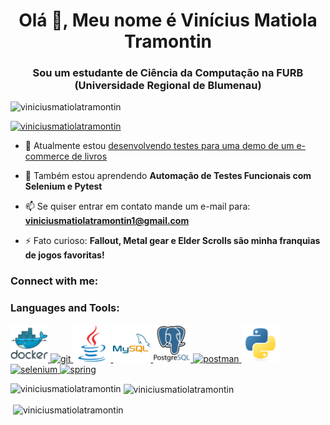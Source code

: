 <h1 align="center">Olá 👋, Meu nome é Vinícius Matiola Tramontin</h1>
<h3 align="center">Sou um estudante de Ciência da Computação na FURB (Universidade Regional de Blumenau)</h3>

<p align="left"> <img src="https://komarev.com/ghpvc/?username=viniciusmatiolatramontin&label=Profile%20views&color=850b9d&style=flat-square" alt="viniciusmatiolatramontin" /> </p>

<p align="left"> <a href="https://github.com/ryo-ma/github-profile-trophy"><img src="https://github-profile-trophy.vercel.app/?username=viniciusmatiolatramontin" alt="viniciusmatiolatramontin" /></a> </p>

- 🔭 Atualmente estou [desenvolvendo testes para uma demo de um e-commerce de livros](https://github.com/viniciusmatiolatramontin/BookCartTests)

- 🌱 Também estou aprendendo **Automação de Testes Funcionais com Selenium e Pytest**

- 📫 Se quiser entrar em contato mande um e-mail para: **viniciusmatiolatramontin1@gmail.com**

- ⚡ Fato curioso: **Fallout, Metal gear e Elder Scrolls são minha franquias de jogos favoritas!**

<h3 align="left">Connect with me:</h3>
<p align="left">
</p>

<h3 align="left">Languages and Tools:</h3>
<p align="left"> <a href="https://www.docker.com/" target="_blank" rel="noreferrer"> <img src="https://raw.githubusercontent.com/devicons/devicon/master/icons/docker/docker-original-wordmark.svg" alt="docker" width="60" height="60"/> </a> <a href="https://git-scm.com/" target="_blank" rel="noreferrer"> <img src="https://www.vectorlogo.zone/logos/git-scm/git-scm-icon.svg" alt="git" width="60" height="60"/> </a> <a href="https://www.java.com" target="_blank" rel="noreferrer"> <img src="https://raw.githubusercontent.com/devicons/devicon/master/icons/java/java-original.svg" alt="java" width="60" height="60"/> </a> <a href="https://www.mysql.com/" target="_blank" rel="noreferrer"> <img src="https://raw.githubusercontent.com/devicons/devicon/master/icons/mysql/mysql-original-wordmark.svg" alt="mysql" width="60" height="60"/> </a> <a href="https://www.postgresql.org" target="_blank" rel="noreferrer"> <img src="https://raw.githubusercontent.com/devicons/devicon/master/icons/postgresql/postgresql-original-wordmark.svg" alt="postgresql" width="60" height="60"/> </a> <a href="https://postman.com" target="_blank" rel="noreferrer"> <img src="https://www.vectorlogo.zone/logos/getpostman/getpostman-icon.svg" alt="postman" width="60" height="60"/> </a> <a href="https://www.python.org" target="_blank" rel="noreferrer"> <img src="https://raw.githubusercontent.com/devicons/devicon/master/icons/python/python-original.svg" alt="python" width="60" height="60"/> </a> <a href="https://www.selenium.dev" target="_blank" rel="noreferrer"> <img src="https://raw.githubusercontent.com/detain/svg-logos/780f25886640cef088af994181646db2f6b1a3f8/svg/selenium-logo.svg" alt="selenium" width="60" height="60"/> </a> <a href="https://spring.io/" target="_blank" rel="noreferrer"> <img src="https://www.vectorlogo.zone/logos/springio/springio-icon.svg" alt="spring" width="60" height="60"/> </a> </p>

<p><img align="left" src="https://github-readme-stats.vercel.app/api/top-langs?username=viniciusmatiolatramontin&show_icons=true&theme=synthwave&locale=en&layout=compact" alt="viniciusmatiolatramontin" /></p>

<p>&nbsp;<img align="center" src="https://github-readme-stats.vercel.app/api?username=viniciusmatiolatramontin&show_icons=true&theme=synthwave&locale=en" alt="viniciusmatiolatramontin" /></p>

<p>&nbsp;<img align="center" src="https://github-readme-stats.vercel.app/api?username=viniciusmatiolatramontin&show_icons=true&locale=en" alt="viniciusmatiolatramontin" /></p>
